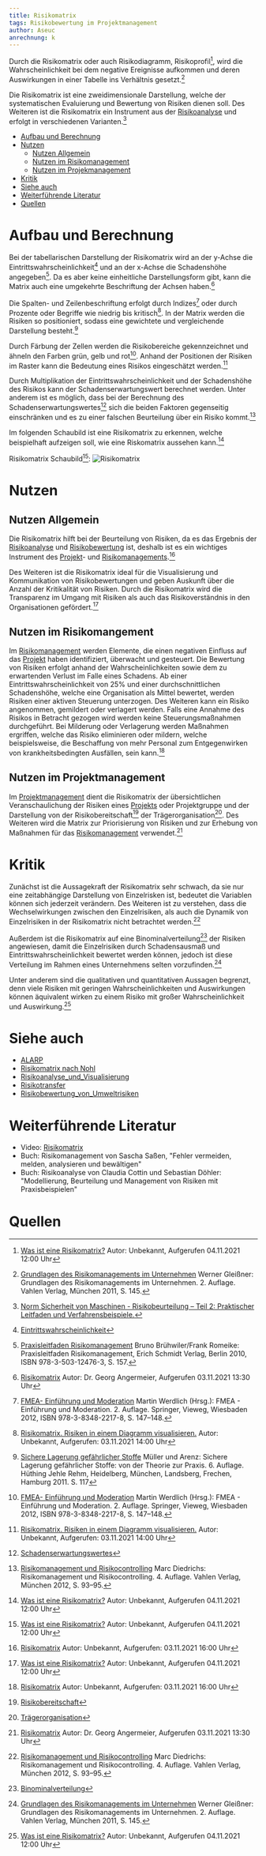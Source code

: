 ```yaml
---
title: Risikomatrix
tags: Risikobewertung im Projektmanagement
author: Aseuc
anrechnung: k
---
```


Durch die Risikomatrix oder auch Risikodiagramm, Risikoprofil[^1], wird die Wahrscheinlichkeit bei dem negative Ereignisse aufkommen und deren Auswirkungen in einer Tabelle ins Verhältnis gesetzt.[^3] 

Die Risikomatrix ist eine zweidimensionale Darstellung, welche der systematischen Evaluierung und Bewertung von Risiken dienen soll. Des Weiteren ist die Risikomatrix ein Instrument aus der [Risikoanalyse](https://github.com/ManagingProjectsSuccessfully/ManagingProjectsSuccessfully.github.io/blob/main/kb/Risikoanalyse_und_Visualisierung.md) und erfolgt in verschiedenen Varianten.[^2]    			

* [Aufbau und Berechnung](https://github.com/Aseuc/ManagingProjectsSuccessfully.github.io/blob/main/kb/Risikomatrix.md#:~:text=Kritik-,Aufbau%20und%20Berechnung,-Bei%20der%20tabellarischen)
* [Nutzen](https://github.com/Aseuc/ManagingProjectsSuccessfully.github.io/blob/main/kb/Risikomatrix.md#:~:text=Bild%2011%3A-,Nutzen%20und%20Kritik,-Nutzen%20Allgemein)
  - [Nutzen Allgemein](https://github.com/Aseuc/ManagingProjectsSuccessfully.github.io/blob/main/kb/Risikomatrix.md#:~:text=Nutzen%20und%20Kritik-,Nutzen%20Allgemein,-Die%20Risikomatrix%20hilft)
  - [Nutzen im Risikomanagement](https://github.com/Aseuc/ManagingProjectsSuccessfully.github.io/blob/main/kb/Risikomatrix.md#:~:text=Nutzen%20im%20Risikomangement)
  - [Nutzen im Projekmanagement](https://github.com/Aseuc/ManagingProjectsSuccessfully.github.io/blob/main/kb/Risikomatrix.md#:~:text=Nutzen%20im%20Projektmanagement)
* [Kritik](https://github.com/Aseuc/ManagingProjectsSuccessfully.github.io/blob/main/kb/Risikomatrix.md#:~:text=das%20Risikomanagement%20verwendet5.-,Kritik,-Zun%C3%A4chst%20ist%20die)
* [Siehe auch](https://github.com/Aseuc/ManagingProjectsSuccessfully.github.io/edit/main/kb/Risikomatrix.md#:~:text=Wahrscheinlichkeit%20und%20Auswirkung1.-,Siehe%20auch,-ALARP)
* [Weiterführende Literatur](https://github.com/Aseuc/ManagingProjectsSuccessfully.github.io/edit/main/kb/Risikomatrix.md#:~:text=Risikobewertung_von_Umweltrisiken-,Weiterf%C3%BChrende%20Literatur,-Risikomatrix%20Erkl%C3%A4rvideo)
* [Quellen](https://github.com/Aseuc/ManagingProjectsSuccessfully.github.io/edit/main/kb/Risikomatrix.md#:~:text=Risiken%20mit%20Praxisbeispielen%22-,Quellen,-Footnotes)

# Aufbau und Berechnung
Bei der tabellarischen Darstellung der Risikomatrix wird an der y-Achse die Eintrittswahrscheinlichkeit[^11] und an der x-Achse die Schadenshöhe angegeben[^4]. Da es aber keine einheitliche Darstellungsform gibt, kann die Matrix auch eine umgekehrte Beschriftung der Achsen haben.[^5]

Die Spalten- und Zeilenbeschriftung erfolgt durch Indizes[^6] oder durch Prozente oder Begriffe wie niedrig bis kritisch[^7]. In der Matrix werden die Risiken so positioniert, sodass eine gewichtete und vergleichende Darstellung besteht.[^8] 

Durch Färbung der Zellen werden die Risikobereiche gekennzeichnet und ähneln den Farben grün, gelb und rot[^6]. Anhand der Positionen der Risiken im Raster kann die Bedeutung eines Risikos eingeschätzt werden.[^7] 

Durch Multiplikation der Eintrittswahrscheinlichkeit und der Schadenshöhe des Risikos kann der Schadenserwartungswert berechnet werden. Unter anderem ist es möglich, dass bei der Berechnung des Schadenserwartungswertes[^12] sich die beiden Faktoren gegenseitig einschränken und es zu einer falschen Beurteilung über ein Risiko kommt.[^10]

Im folgenden Schaubild ist eine Risikomatrix zu erkennen, welche beispielhaft aufzeigen soll, wie eine Riskomatrix aussehen kann.[^1]

Risikomatrix Schaubild[^1]: 
![Risikomatrix](https://user-images.githubusercontent.com/78257976/140325882-d67014be-7d19-49cd-bd07-ae6e92c8b808.jpg)

# Nutzen
## Nutzen Allgemein
Die Risikomatrix hilft bei der Beurteilung von Risiken, da es das Ergebnis der [Risikoanalyse](https://github.com/ManagingProjectsSuccessfully/ManagingProjectsSuccessfully.github.io/blob/main/kb/Risikoanalyse_und_Visualisierung.md) und [Risikobewertung](https://github.com/ManagingProjectsSuccessfully/ManagingProjectsSuccessfully.github.io/blob/main/kb/Risikobewertung_von_Umweltrisiken.md) ist, deshalb ist es ein wichtiges Instrument des [Projekt](https://github.com/ManagingProjectsSuccessfully/ManagingProjectsSuccessfully.github.io/blob/main/kb/Projektmanagement.md)- und [Risikomanagements](https://github.com/ManagingProjectsSuccessfully/ManagingProjectsSuccessfully.github.io/blob/main/kb/Risikomanagement.md).[^9] 

Des Weiteren ist die Risikomatrix ideal für die Visualisierung und Kommunikation von Risikobewertungen und geben Auskunft über die Anzahl der Kritikalität von Risiken. Durch die Risikomatrix wird die Transparenz im Umgang mit Risiken als auch das Risikoverständnis in den Organisationen gefördert.[^1] 

## Nutzen im Risikomangement
Im [Risikomanagement](https://github.com/ManagingProjectsSuccessfully/ManagingProjectsSuccessfully.github.io/blob/main/kb/Risikomanagement.md) werden Elemente, die einen negativen Einfluss auf das [Projekt](https://github.com/ManagingProjectsSuccessfully/ManagingProjectsSuccessfully.github.io/blob/main/kb/Projekt.md) haben identifiziert, überwacht und gesteuert. Die Bewertung von Risiken erfolgt anhand der Wahrscheinlichkeiten sowie dem zu erwartenden Verlust im Falle eines Schadens. Ab einer Eintrittswahrscheinlichkeit von 25% und einer durchschnittlichen Schadenshöhe, welche eine Organisation als Mittel bewertet, werden Risiken einer aktiven Steuerung unterzogen. Des Weiteren kann ein Risiko angenommen, gemildert oder verlagert werden.
Falls eine Annahme des Risikos in Betracht gezogen wird werden keine Steuerungsmaßnahmen durchgeführt. Bei Milderung oder Verlagerung werden Maßnahmen ergriffen, welche das Risiko eliminieren oder mildern, welche beispielsweise, die Beschaffung von mehr Personal zum Entgegenwirken von krankheitsbedingten Ausfällen, sein kann.[^9]

## Nutzen im Projektmanagement
Im [Projektmanagement](https://github.com/ManagingProjectsSuccessfully/ManagingProjectsSuccessfully.github.io/blob/main/kb/Projektmanagement.md) dient die Risikomatrix der übersichtlichen Veranschaulichung der Risiken eines [Projekts](https://github.com/ManagingProjectsSuccessfully/ManagingProjectsSuccessfully.github.io/blob/main/kb/Projekt.md) oder Projektgruppe und der Darstellung von der Risikobereitschaft[^13] der Trägerorganisation[^14]. Des Weiteren wird die Matrix zur Priorisierung von Risiken und zur Erhebung von Maßnahmen für das [Risikomanagement](https://github.com/ManagingProjectsSuccessfully/ManagingProjectsSuccessfully.github.io/blob/main/kb/Risikomanagement.md) verwendet.[^5]

# Kritik
Zunächst ist die Aussagekraft der Risikomatrix sehr schwach, da sie nur eine zeitabhängige Darstellung von Einzelrisken ist, bedeutet die Variablen können sich jederzeit verändern. Des Weiteren ist zu verstehen, dass die Wechselwirkungen zwischen den Einzelrisiken, als auch die Dynamik von Einzelrisiken in der Risikomatrix nicht betrachtet werden.[^10] 

Außerdem ist die Risikomatrix auf eine Binominalverteilung[^15] der Risiken angewiesen, damit die Einzelrisiken durch Schadensausmaß und Eintrittswahrscheinlichkeit bewertet werden können, jedoch ist diese Verteilung im Rahmen eines Unternehmens selten vorzufinden.[^3] 

Unter anderem sind die qualitativen und quantitativen Aussagen begrenzt, denn viele Risiken mit geringen Wahrscheinlichkeiten und Auswirkungen können äquivalent wirken zu einem Risiko mit großer Wahrscheinlichkeit und Auswirkung.[^1]  

# Siehe auch
* [ALARP](https://de.wikipedia.org/wiki/ALARP)
* [Risikomatrix nach Nohl](https://www.dguv.de/medien/ifa/de/pra/container/pdf/risikomatrix-nohl.pdf)
* [Risikoanalyse_und_Visualisierung](https://github.com/ManagingProjectsSuccessfully/ManagingProjectsSuccessfully.github.io/blob/main/kb/Risikoanalyse_und_Visualisierung.md)
* [Risikotransfer](https://github.com/ManagingProjectsSuccessfully/ManagingProjectsSuccessfully.github.io/blob/main/kb/Risikotransfer.md)
* [Risikobewertung_von_Umweltrisiken](https://github.com/ManagingProjectsSuccessfully/ManagingProjectsSuccessfully.github.io/blob/main/kb/Risikobewertung_von_Umweltrisiken.md)

# Weiterführende Literatur
* Video: [Risikomatrix](https://www.youtube.com/watch?v=j_c2qN-waCk)
* Buch: Risikomanagement von Sascha Saßen, "Fehler vermeiden, melden, analysieren und bewältigen"
* Buch: Risikoanalyse von Claudia Cottin und Sebastian Döhler: "Modellierung, Beurteilung und Management von Risiken mit Praxisbeispielen"

# Quellen
[^1]: [Was ist eine Risikomatrix?](https://t2informatik.de/wissen-kompakt/risikomatrix/) Autor: Unbekannt, Aufgerufen 04.11.2021 12:00 Uhr
[^2]: [Norm Sicherheit von Maschinen - Risikobeurteilung – Teil 2: Praktischer Leitfaden und Verfahrensbeispiele.](https://www.beuth.de/de/technische-regel/din-iso-tr-14121-2/169319397)
[^3]: [Grundlagen des Risikomanagements im Unternehmen](https://www.hugendubel.de/de/buch_gebunden/werner_gleissner-grundlagen_des_risikomanagements-41664022-produkt-details.html?adCode=120R20D32S30C&gclid=CjwKCAiAv_KMBhAzEiwAs-rX1PL54CZXGQJvkVflR2XFTa5ZbAGY0MsLD-HMB84Po-SFC7_mfoxO3xoCAnUQAvD_BwE) Werner Gleißner: Grundlagen des Risikomanagements im Unternehmen. 2. Auflage. Vahlen Verlag, München 2011, S. 145.
[^4]: [Praxisleitfaden Risikomanagement](https://www.esv.info/978-3-503-12476-3) Bruno Brühwiler/Frank Romeike: Praxisleitfaden Risikomanagement, Erich Schmidt Verlag, Berlin 2010, ISBN 978-3-503-12476-3, S. 157.
[^5]: [Risikomatrix](https://www.projektmagazin.de/glossarterm/risikomatrix) Autor: Dr. Georg Angermeier, Aufgerufen 03.11.2021 13:30 Uhr 
[^6]:  [FMEA- Einführung und Moderation](https://link.springer.com/book/10.1007/978-3-8348-2217-8) Martin Werdlich (Hrsg.): FMEA - Einführung und Moderation. 2. Auflage. Springer, Vieweg, Wiesbaden 2012, ISBN 978-3-8348-2217-8, S. 147–148.
[^7]: [Risikomatrix. Risiken in einem Diagramm visualisieren.](https://www.microtool.de/wissen-online/was-ist-eine-risikomatrix/) Autor: Unbekannt, Aufgerufen: 03.11.2021 14:00 Uhr
[^8]: [Sichere Lagerung gefährlicher Stoffe](https://www.amazon.de/Sichere-Lagerung-gef%C3%A4hrlicher-Stoffe-Norbert/dp/3609652209) Müller und Arenz: Sichere Lagerung gefährlicher Stoffe: von der Theorie zur Praxis. 6. Auflage. Hüthing Jehle Rehm, Heidelberg, München, Landsberg, Frechen, Hamburg 2011. S. 117
[^9]: [Risikomatrix](https://project-base.org/projektmanagement-glossar/risikomatrix/) Autor: Unbekannt, Aufgerufen: 03.11.2021 16:00 Uhr
[^10]: [Risikomanagement und Risikocontrolling](https://www.beck-shop.de/diederichs-risikomanagement-risikocontrolling/product/16441817?adword=google-smec&gclid=CjwKCAiAv_KMBhAzEiwAs-rX1BXsIdeoNIZ9zG10AU4MVbgmR-GcppxSTDbnbPmn1uXm_LYf6E3AORoCD_MQAvD_BwE) Marc Diedrichs: Risikomanagement und Risikocontrolling. 4. Auflage. Vahlen Verlag, München 2012, S. 93–95.
[^11]: [Eintrittswahrscheinlichkeit](https://de.wikipedia.org/wiki/Eintrittswahrscheinlichkeit)
[^12]: [Schadenserwartungswertes](https://www.controlling-wiki.com/de/index.php/Risikomanagementsystem_(RMS)#Einzelrisikobewertung)
[^13]: [Risikobereitschaft](https://www.projektmagazin.de/glossarterm/risikobereitschaft)
[^14]: [Trägerorganisation](https://www.projektmagazin.de/glossarterm/traegerorganisation)
[^15]: [Binominalverteilung](https://de.wikipedia.org/wiki/Binomialverteilung)
